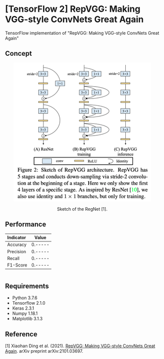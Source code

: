 [TensorFlow 2] RepVGG: Making VGG-style ConvNets Great Again
=====

TensorFlow implementation of "RepVGG: Making VGG-style ConvNets Great Again"  

## Concept
<div align="center">
  <img src="./figures/paper.png" width="450">  
  <p>Sketch of the RegNet [1].</p>
</div>

## Performance

|Indicator|Value|
|:---|:---:|
|Accuracy|0.-----|
|Precision|0.-----|
|Recall|0.-----|
|F1-Score|0.-----|

```
```

## Requirements
* Python 3.7.6  
* Tensorflow 2.1.0  
* Keras 2.3.1  
* Numpy 1.18.1  
* Matplotlib 3.1.3  

## Reference
[1] Xiaohan Ding et al. (2021). <a href="https://arxiv.org/abs/2101.03697v1">RepVGG: Making VGG-style ConvNets Great Again</a>. arXiv preprint arXiv:2101.03697.
